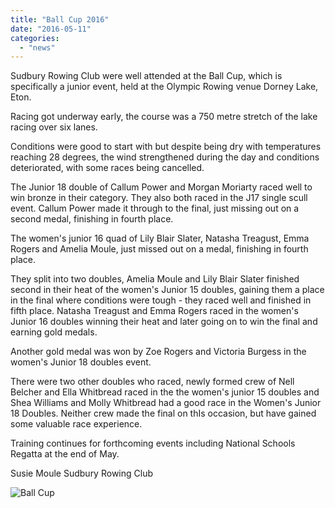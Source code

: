 ```yaml
---
title: "Ball Cup 2016"
date: "2016-05-11"
categories: 
  - "news"
---
```


Sudbury Rowing Club were well attended at the Ball Cup, which is specifically a junior event, held at the Olympic Rowing venue Dorney Lake, Eton.

Racing got underway early, the course was a 750 metre stretch of the lake racing over six lanes.

Conditions were good to start with but despite being dry with temperatures reaching 28 degrees, the wind strengthened during the day and conditions deteriorated, with some races being cancelled.

The Junior 18 double of Callum Power and Morgan Moriarty raced well to win bronze in their category. They also both raced in the J17 single scull event. Callum Power made it through to the final, just missing out on a second medal, finishing in fourth place.

The women's junior 16 quad of Lily Blair Slater, Natasha Treagust, Emma Rogers and Amelia Moule, just missed out on a medal, finishing in fourth place.

They split into two doubles, Amelia Moule and Lily Blair Slater finished second in their heat of the women's Junior 15 doubles, gaining them a place in the final where conditions were tough - they raced well and finished in fifth place. Natasha Treagust and Emma Rogers raced in the women's Junior 16 doubles winning their heat and later going on to win the final and earning gold medals.

Another gold medal was won by Zoe Rogers and Victoria Burgess in the women's Junior 18 doubles event.

There were two other doubles who raced, newly formed crew of Nell Belcher and Ella Whitbread raced in the the women's junior 15 doubles and Shea Williams and Molly Whitbread had a good race in the Women's Junior 18 Doubles. Neither crew made the final on thIs occasion, but have gained some valuable race experience.

Training continues for forthcoming events including National Schools Regatta at the end of May.

Susie Moule Sudbury Rowing Club

![Ball Cup](/assets/news/images/Ball-Cup.jpg)
